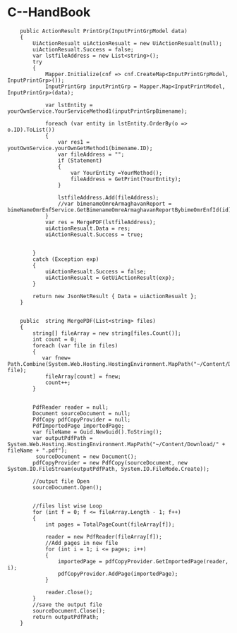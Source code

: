 # C--HandBook


        public ActionResult PrintGrp(InputPrintGrpModel data)
        {
            UiActionResualt uiActionResualt = new UiActionResualt(null);
            uiActionResualt.Success = false;
            var lstfileAddress = new List<string>();
            try
            {
                Mapper.Initialize(cnf => cnf.CreateMap<InputPrintGrpModel, InputPrintGrp>());
                InputPrintGrp inputPrintGrp = Mapper.Map<InputPrintModel, InputPrintGrp>(data);

                var lstEntity = yourOwnService.YourServiceMethod1(inputPrintGrpBimename);

                foreach (var entity in lstEntity.OrderBy(o => o.ID).ToList())
                {
                    var res1 = youtOwnService.yourOwnGetMethod1(bimename.ID);
                    var fileAddress = "";
                    if (Statement)
                    {
                        var YourEntity =YourMethod();
                        fileAddress = GetPrint(YourEntity);
                    }
                  
                    lstfileAddress.Add(fileAddress);
                    //var bimenameOmreArmaghavanReport = bimeNameOmrEnfService.GetBimenameOmreArmaghavanReportBybimeOmrEnfId(id);
                }
                var res = MergePDF(lstfileAddress);
                uiActionResualt.Data = res;
                uiActionResualt.Success = true;


            }
            catch (Exception exp)
            {
                uiActionResualt.Success = false;
                uiActionResualt = GetUiActionResult(exp);
            }

            return new JsonNetResult { Data = uiActionResualt };
        }


        public  string MergePDF(List<string> files)
        {
            string[] fileArray = new string[files.Count()];
            int count = 0;
            foreach (var file in files)
            {
               var fnew= Path.Combine(System.Web.Hosting.HostingEnvironment.MapPath("~/Content/Download"), file);
                fileArray[count] = fnew;
                count++;
            }
           

            PdfReader reader = null;
            Document sourceDocument = null;
            PdfCopy pdfCopyProvider = null;
            PdfImportedPage importedPage;
            var fileName = Guid.NewGuid().ToString();
            var outputPdfPath = System.Web.Hosting.HostingEnvironment.MapPath("~/Content/Download/" + fileName + ".pdf");
             sourceDocument = new Document();
            pdfCopyProvider = new PdfCopy(sourceDocument, new System.IO.FileStream(outputPdfPath, System.IO.FileMode.Create));

            //output file Open  
            sourceDocument.Open();


            //files list wise Loop  
            for (int f = 0; f <= fileArray.Length - 1; f++)
            {
                int pages = TotalPageCount(fileArray[f]);

                reader = new PdfReader(fileArray[f]);
                //Add pages in new file  
                for (int i = 1; i <= pages; i++)
                {
                    importedPage = pdfCopyProvider.GetImportedPage(reader, i);
                    pdfCopyProvider.AddPage(importedPage);
                }

                reader.Close();
            }
            //save the output file  
            sourceDocument.Close();
            return outputPdfPath;
        }
